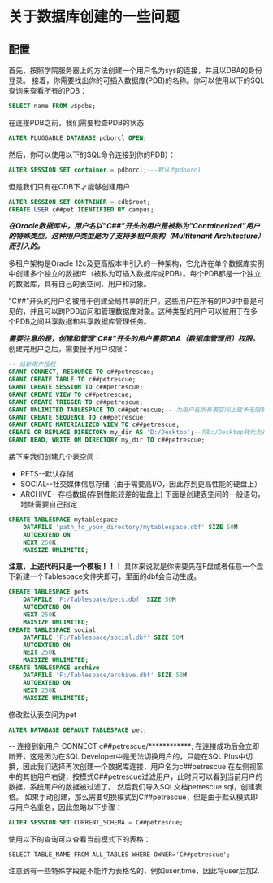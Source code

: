 # 关于数据库创建的一些问题
## 配置
  首先，按照学院服务器上的方法创建一个用户名为sys的连接，并且以DBA的身份登录。
  接着，你需要找出你的可插入数据库(PDB)的名称。你可以使用以下的SQL查询来查看所有的PDB：
```sql
SELECT name FROM v$pdbs;
```
在连接PDB之前，我们需要检查PDB的状态
```sql
ALTER PLUGGABLE DATABASE pdborcl OPEN;
```
然后，你可以使用以下的SQL命令连接到你的PDB）：
```sql
ALTER SESSION SET container = pdborcl;---默认为pdborcl
```
但是我们只有在CDB下才能够创建用户
```sql
ALTER SESSION SET CONTAINER = cdb$root;
CREATE USER c##pet IDENTIFIED BY campus;
```
***在Oracle数据库中，用户名以"C##"开头的用户是被称为"Containerized"用户的特殊类型。这种用户类型是为了支持多租户架构（Multitenant Architecture）而引入的。***

多租户架构是Oracle 12c及更高版本中引入的一种架构，它允许在单个数据库实例中创建多个独立的数据库（被称为可插入数据库或PDB）。每个PDB都是一个独立的数据库，具有自己的表空间、用户和对象。

"C##"开头的用户名被用于创建全局共享的用户。这些用户在所有的PDB中都是可见的，并且可以跨PDB访问和管理数据库对象。这种类型的用户可以被用于在多个PDB之间共享数据和共享数据库管理任务。

***需要注意的是，创建和管理"C##"开头的用户需要DBA（数据库管理员）权限。***
创建完用户之后，需要授予用户权限：
```sql
-- 给新用户授权
GRANT CONNECT, RESOURCE TO c##petrescue;
GRANT CREATE TABLE TO c##petrescue;
GRANT CREATE SESSION TO c##petrescue;
GRANT CREATE VIEW TO c##petrescue;
GRANT CREATE TRIGGER TO c##petrescue;
GRANT UNLIMITED TABLESPACE TO c##petrescue;-- 为用户在所有表空间上赋予无限制的配额
GRANT CREATE SEQUENCE TO c##petrescue;
GRANT CREATE MATERIALIZED VIEW TO c##petrescue;
CREATE OR REPLACE DIRECTORY my_dir AS 'D:/Desktop';--将D:/Desktop转化为存储图片的路径
GRANT READ, WRITE ON DIRECTORY my_dir TO c##petrescue;
```
接下来我们创建几个表空间：
- PETS--默认存储
- SOCIAL--社交媒体信息存储（由于需要高I/O，因此存到更高性能的硬盘上）
- ARCHIVE--存档数据(存到性能较差的磁盘上)
下面是创建表空间的一般语句，地址需要自己指定
```sql
CREATE TABLESPACE mytablespace
    DATAFILE 'path_to_your_directory/mytablespace.dbf' SIZE 50M 
    AUTOEXTEND ON 
    NEXT 250K 
    MAXSIZE UNLIMITED;
```
**注意，上述代码只是一个模板！！！**
具体来说就是你需要先在F盘或者任意一个盘下新建一个Tablespace文件夹即可，里面的dbf会自动生成。
```sql
CREATE TABLESPACE pets
    DATAFILE 'F:/Tablespace/pets.dbf' SIZE 50M 
    AUTOEXTEND ON 
    NEXT 250K 
    MAXSIZE UNLIMITED;
CREATE TABLESPACE social
    DATAFILE 'F:/Tablespace/social.dbf' SIZE 50M 
    AUTOEXTEND ON 
    NEXT 250K 
    MAXSIZE UNLIMITED;
CREATE TABLESPACE archive
    DATAFILE 'F:/Tablespace/archive.dbf' SIZE 50M 
    AUTOEXTEND ON 
    NEXT 250K 
    MAXSIZE UNLIMITED;
```
修改默认表空间为pet
```sql
ALTER DATABASE DEFAULT TABLESPACE pet;
```
-- 连接到新用户
CONNECT c##petrescue/************;
在连接成功后会立即断开，这是因为在SQL Developer中是无法切换用户的，只能在SQL Plus中切换，因此我们选择再次创建一个数据库连接，用户名为c##petrescue
在左侧视窗中的其他用户右键，按模式C##petrescue过滤用户，此时只可以看到当前用户的数据，系统用户的数据被过滤了。
然后我们导入SQL文档petrescue.sql，创建表格。
如果手动创建，那么需要切换模式到C##petrescue，但是由于默认模式即与用户名重名，因此忽略以下步骤：
```sql
ALTER SESSION SET CURRENT_SCHEMA = C##petrescue;
```
使用以下的查询可以查看当前模式下的表格：
```
SELECT TABLE_NAME FROM ALL_TABLES WHERE OWNER='C##petrescue';
```
注意到有一些特殊字段是不能作为表格名的，例如user,time，因此将user后加2.





